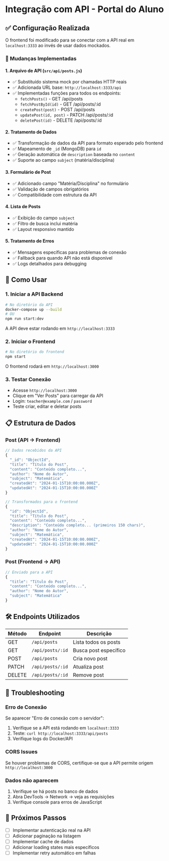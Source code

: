 # Integração com API - Portal do Aluno

## ✅ Configuração Realizada

O frontend foi modificado para se conectar com a API real em `localhost:3333` ao invés de usar dados mockados.

### 🔧 Mudanças Implementadas

#### 1. **Arquivo de API (`src/api/posts.js`)**

- ✅ Substituído sistema mock por chamadas HTTP reais
- ✅ Adicionada URL base: `http://localhost:3333/api`
- ✅ Implementadas funções para todos os endpoints:
  - `fetchPosts()` - GET /api/posts
  - `fetchPostById(id)` - GET /api/posts/:id
  - `createPost(post)` - POST /api/posts
  - `updatePost(id, post)` - PATCH /api/posts/:id
  - `deletePost(id)` - DELETE /api/posts/:id

#### 2. **Tratamento de Dados**

- ✅ Transformação de dados da API para formato esperado pelo frontend
- ✅ Mapeamento de `_id` (MongoDB) para `id`
- ✅ Geração automática de `description` baseada no `content`
- ✅ Suporte ao campo `subject` (matéria/disciplina)

#### 3. **Formulário de Post**

- ✅ Adicionado campo "Matéria/Disciplina" no formulário
- ✅ Validação de campos obrigatórios
- ✅ Compatibilidade com estrutura da API

#### 4. **Lista de Posts**

- ✅ Exibição do campo `subject`
- ✅ Filtro de busca inclui matéria
- ✅ Layout responsivo mantido

#### 5. **Tratamento de Erros**

- ✅ Mensagens específicas para problemas de conexão
- ✅ Fallback para quando API não está disponível
- ✅ Logs detalhados para debugging

## 🚀 Como Usar

### 1. **Iniciar a API Backend**

```bash
# No diretório da API
docker-compose up --build
# OU
npm run start:dev
```

A API deve estar rodando em `http://localhost:3333`

### 2. **Iniciar o Frontend**

```bash
# No diretório do frontend
npm start
```

O frontend rodará em `http://localhost:3000`

### 3. **Testar Conexão**

- Acesse `http://localhost:3000`
- Clique em "Ver Posts" para carregar da API
- Login: `teacher@example.com` / `password`
- Teste criar, editar e deletar posts

## 📋 Estrutura de Dados

### Post (API → Frontend)

```javascript
// Dados recebidos da API
{
  "_id": "ObjectId",
  "title": "Título do Post",
  "content": "Conteúdo completo...",
  "author": "Nome do Autor",
  "subject": "Matemática",
  "createdAt": "2024-01-15T10:00:00.000Z",
  "updatedAt": "2024-01-15T10:00:00.000Z"
}

// Transformados para o frontend
{
  "id": "ObjectId",
  "title": "Título do Post",
  "content": "Conteúdo completo...",
  "description": "Conteúdo completo... (primeiros 150 chars)",
  "author": "Nome do Autor",
  "subject": "Matemática",
  "createdAt": "2024-01-15T10:00:00.000Z",
  "updatedAt": "2024-01-15T10:00:00.000Z"
}
```

### Post (Frontend → API)

```javascript
// Enviado para a API
{
  "title": "Título do Post",
  "content": "Conteúdo completo...",
  "author": "Nome do Autor",
  "subject": "Matemática"
}
```

## 🛠️ Endpoints Utilizados

| Método | Endpoint         | Descrição             |
| ------ | ---------------- | --------------------- |
| GET    | `/api/posts`     | Lista todos os posts  |
| GET    | `/api/posts/:id` | Busca post específico |
| POST   | `/api/posts`     | Cria novo post        |
| PATCH  | `/api/posts/:id` | Atualiza post         |
| DELETE | `/api/posts/:id` | Remove post           |

## 🐛 Troubleshooting

### Erro de Conexão

Se aparecer "Erro de conexão com o servidor":

1. Verifique se a API está rodando em `localhost:3333`
2. Teste: `curl http://localhost:3333/api/posts`
3. Verifique logs do Docker/API

### CORS Issues

Se houver problemas de CORS, certifique-se que a API permite origem `http://localhost:3000`

### Dados não aparecem

1. Verifique se há posts no banco de dados
2. Abra DevTools → Network → veja as requisições
3. Verifique console para erros de JavaScript

## 📝 Próximos Passos

- [ ] Implementar autenticação real na API
- [ ] Adicionar paginação na listagem
- [ ] Implementar cache de dados
- [ ] Adicionar loading states mais específicos
- [ ] Implementar retry automático em falhas
